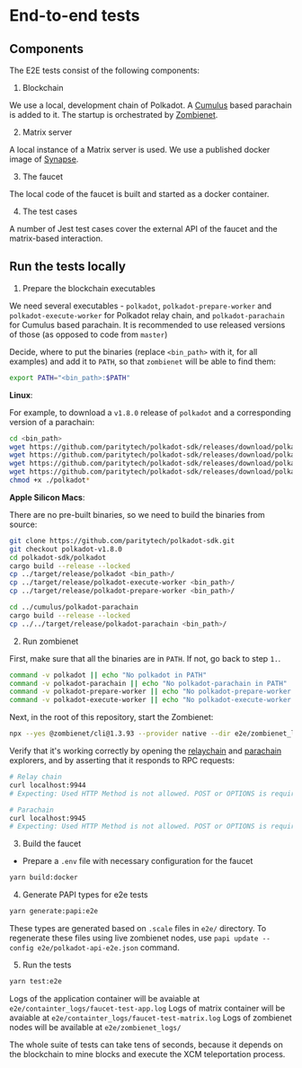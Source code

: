 # End-to-end tests

## Components

The E2E tests consist of the following components:

1. Blockchain

We use a local, development chain of Polkadot.
A [Cumulus](https://github.com/paritytech/cumulus/) based parachain is added to it.
The startup is orchestrated by [Zombienet](https://github.com/paritytech/zombienet).

2. Matrix server

A local instance of a Matrix server is used.
We use a published docker image of [Synapse](https://github.com/matrix-org/synapse).

3. The faucet

The local code of the faucet is built and started as a docker container.

4. The test cases

A number of Jest test cases cover the external API of the faucet and the matrix-based interaction.

## Run the tests locally

1. Prepare the blockchain executables

We need several executables - `polkadot`, `polkadot-prepare-worker` and `polkadot-execute-worker`
for Polkadot relay chain, and `polkadot-parachain` for Cumulus based parachain.
It is recommended to use released versions of those (as opposed to code from `master`)

Decide, where to put the binaries (replace `<bin_path>` with it, for all examples) and add it to `PATH`,
so that `zombienet` will be able to find them:

```bash
export PATH="<bin_path>:$PATH"
```

**Linux**:

For example, to download a `v1.8.0` release of `polkadot` and a corresponding version of a parachain:

```bash
cd <bin_path>
wget https://github.com/paritytech/polkadot-sdk/releases/download/polkadot-v1.8.0/polkadot
wget https://github.com/paritytech/polkadot-sdk/releases/download/polkadot-v1.8.0/polkadot-prepare-worker
wget https://github.com/paritytech/polkadot-sdk/releases/download/polkadot-v1.8.0/polkadot-execute-worker
wget https://github.com/paritytech/polkadot-sdk/releases/download/polkadot-v1.8.0/polkadot-parachain
chmod +x ./polkadot*
```

**Apple Silicon Macs**:

There are no pre-built binaries, so we need to build the binaries from source:

```bash
git clone https://github.com/paritytech/polkadot-sdk.git
git checkout polkadot-v1.8.0
cd polkadot-sdk/polkadot
cargo build --release --locked
cp ../target/release/polkadot <bin_path>/
cp ../target/release/polkadot-execute-worker <bin_path>/
cp ../target/release/polkadot-prepare-worker <bin_path>/

cd ../cumulus/polkadot-parachain
cargo build --release --locked
cp ../../target/release/polkadot-parachain <bin_path>/
```

2. Run zombienet

First, make sure that all the binaries are in `PATH`. If not, go back to step `1.`.

```bash
command -v polkadot || echo "No polkadot in PATH"
command -v polkadot-parachain || echo "No polkadot-parachain in PATH"
command -v polkadot-prepare-worker || echo "No polkadot-prepare-worker in PATH"
command -v polkadot-execute-worker || echo "No polkadot-execute-worker in PATH"
```

Next, in the root of this repository, start the Zombienet:

```bash
npx --yes @zombienet/cli@1.3.93 --provider native --dir e2e/zombienet_logs spawn e2e/zombienet.native.toml
```

Verify that it's working correctly by opening the [relaychain](https://polkadot.js.org/apps/?rpc=ws://127.0.0.1:9944#/explorer) and [parachain](https://polkadot.js.org/apps/?rpc=ws://127.0.0.1:9945#/explorer) explorers,
and by asserting that it responds to RPC requests:

```bash
# Relay chain
curl localhost:9944
# Expecting: Used HTTP Method is not allowed. POST or OPTIONS is required

# Parachain
curl localhost:9945
# Expecting: Used HTTP Method is not allowed. POST or OPTIONS is required
```

3. Build the faucet

- Prepare a `.env` file with necessary configuration for the faucet

```bash
yarn build:docker
```

4. Generate PAPI types for e2e tests

```bash
yarn generate:papi:e2e
```

These types are generated based on `.scale` files in `e2e/` directory. To regenerate these files using live zombienet nodes, use `papi update --config e2e/polkadot-api-e2e.json` command.

5. Run the tests

```bash
yarn test:e2e
```

Logs of the application container will be avaiable at `e2e/containter_logs/faucet-test-app.log`
Logs of matrix container will be avaiable at `e2e/containter_logs/faucet-test-matrix.log`
Logs of zombienet nodes will be available at `e2e/zombienet_logs/`

The whole suite of tests can take tens of seconds,
because it depends on the blockchain to mine blocks and execute the XCM teleportation process.
